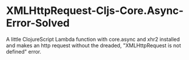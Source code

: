 # XMLHttpRequest-Cljs-Core.Async-Error-Solved
A little ClojureScript Lambda function with core.async and xhr2 installed and makes an http request without the dreaded, "XMLHttpRequest is not defined" error. 
